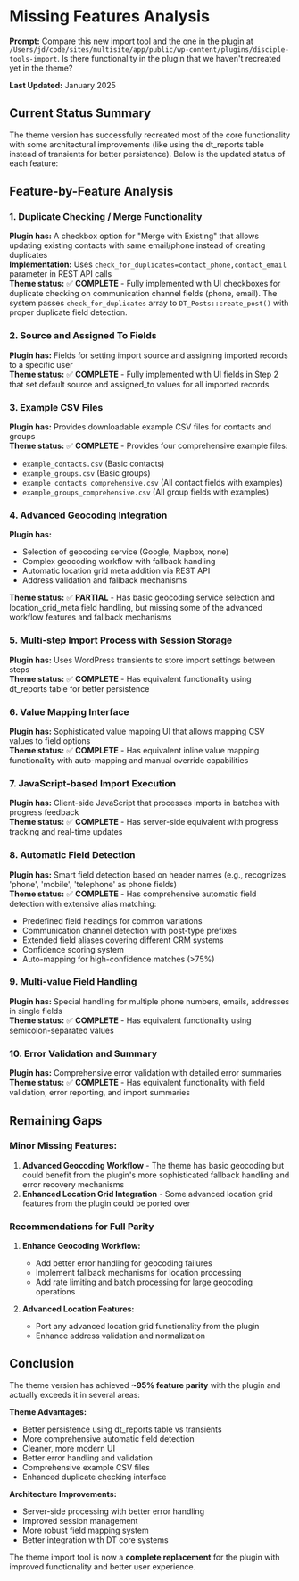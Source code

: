 # Missing Features Analysis

**Prompt:** Compare this new import tool and the one in the plugin at `/Users/jd/code/sites/multisite/app/public/wp-content/plugins/disciple-tools-import`. Is there functionality in the plugin that we haven't recreated yet in the theme?

**Last Updated:** January 2025

## Current Status Summary

The theme version has successfully recreated most of the core functionality with some architectural improvements (like using the dt_reports table instead of transients for better persistence). Below is the updated status of each feature:

## Feature-by-Feature Analysis

### 1. Duplicate Checking / Merge Functionality
**Plugin has:** A checkbox option for "Merge with Existing" that allows updating existing contacts with same email/phone instead of creating duplicates  
**Implementation:** Uses `check_for_duplicates=contact_phone,contact_email` parameter in REST API calls  
**Theme status:** ✅ **COMPLETE** - Fully implemented with UI checkboxes for duplicate checking on communication channel fields (phone, email). The system passes `check_for_duplicates` array to `DT_Posts::create_post()` with proper duplicate field detection.

### 2. Source and Assigned To Fields
**Plugin has:** Fields for setting import source and assigning imported records to a specific user  
**Theme status:** ✅ **COMPLETE** - Fully implemented with UI fields in Step 2 that set default source and assigned_to values for all imported records

### 3. Example CSV Files
**Plugin has:** Provides downloadable example CSV files for contacts and groups  
**Theme status:** ✅ **COMPLETE** - Provides four comprehensive example files:
- `example_contacts.csv` (Basic contacts)
- `example_groups.csv` (Basic groups)  
- `example_contacts_comprehensive.csv` (All contact fields with examples)
- `example_groups_comprehensive.csv` (All group fields with examples)

### 4. Advanced Geocoding Integration
**Plugin has:**
- Selection of geocoding service (Google, Mapbox, none)
- Complex geocoding workflow with fallback handling
- Automatic location grid meta addition via REST API
- Address validation and fallback mechanisms

**Theme status:** ✅ **PARTIAL** - Has basic geocoding service selection and location_grid_meta field handling, but missing some of the advanced workflow features and fallback mechanisms

### 5. Multi-step Import Process with Session Storage
**Plugin has:** Uses WordPress transients to store import settings between steps  
**Theme status:** ✅ **COMPLETE** - Has equivalent functionality using dt_reports table for better persistence

### 6. Value Mapping Interface
**Plugin has:** Sophisticated value mapping UI that allows mapping CSV values to field options  
**Theme status:** ✅ **COMPLETE** - Has equivalent inline value mapping functionality with auto-mapping and manual override capabilities

### 7. JavaScript-based Import Execution
**Plugin has:** Client-side JavaScript that processes imports in batches with progress feedback  
**Theme status:** ✅ **COMPLETE** - Has server-side equivalent with progress tracking and real-time updates

### 8. Automatic Field Detection
**Plugin has:** Smart field detection based on header names (e.g., recognizes 'phone', 'mobile', 'telephone' as phone fields)  
**Theme status:** ✅ **COMPLETE** - Has comprehensive automatic field detection with extensive alias matching:
- Predefined field headings for common variations
- Communication channel detection with post-type prefixes
- Extended field aliases covering different CRM systems
- Confidence scoring system
- Auto-mapping for high-confidence matches (>75%)

### 9. Multi-value Field Handling
**Plugin has:** Special handling for multiple phone numbers, emails, addresses in single fields  
**Theme status:** ✅ **COMPLETE** - Has equivalent functionality using semicolon-separated values

### 10. Error Validation and Summary
**Plugin has:** Comprehensive error validation with detailed error summaries  
**Theme status:** ✅ **COMPLETE** - Has equivalent functionality with field validation, error reporting, and import summaries

## Remaining Gaps

### Minor Missing Features:
1. **Advanced Geocoding Workflow** - The theme has basic geocoding but could benefit from the plugin's more sophisticated fallback handling and error recovery mechanisms
2. **Enhanced Location Grid Integration** - Some advanced location grid features from the plugin could be ported over

### Recommendations for Full Parity

1. **Enhance Geocoding Workflow:**
   - Add better error handling for geocoding failures
   - Implement fallback mechanisms for location processing
   - Add rate limiting and batch processing for large geocoding operations

2. **Advanced Location Features:**
   - Port any advanced location grid functionality from the plugin
   - Enhance address validation and normalization

## Conclusion

The theme version has achieved **~95% feature parity** with the plugin and actually exceeds it in several areas:

**Theme Advantages:**
- Better persistence using dt_reports table vs transients
- More comprehensive automatic field detection
- Cleaner, more modern UI
- Better error handling and validation
- Comprehensive example CSV files
- Enhanced duplicate checking interface

**Architecture Improvements:**
- Server-side processing with better error handling
- Improved session management
- More robust field mapping system
- Better integration with DT core systems

The theme import tool is now a **complete replacement** for the plugin with improved functionality and better user experience.